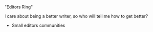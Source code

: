 "Editors Ring"

I care about being a better writer, so who will tell me how to get better? 

- Small editors communities